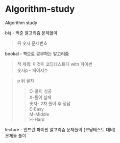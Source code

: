 # Algorithm-study
Algorithm study

bkj - 백준 알고리즘 문제풀이  
>뒤 숫자 문제번호

bookal - 책으로 공부하는 알고리즘
>책 제목: 이것이 코딩테스트다 with 파이썬  
>숫자p - 페이지수  

>p 뒤 글자
>>O-풀이 성공  
>>X-풀이 실패  
>>숫자- 2차 풀이 후 정답  
>>E-Easy  
>>M-Middle  
>>H-Hard  
<!-- >> 3차 이후 숫자   -->
<!-- >> H-풀이 서술   -->
<!-- >> T-풀이시간 초과   -->
<!-- >> N-답지 확인   -->
<!-- >> X-풀이 불가 -->

lecture - 인프런:파이썬 알고리즘 문제풀이 (코딩테스트 대비)  
문제들 풀이

